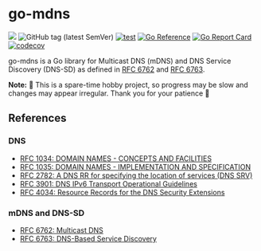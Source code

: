 # go-mdns

![](https://img.shields.io/badge/status-Work%20In%20Progress-8A2BE2)
![GitHub tag (latest SemVer)](https://img.shields.io/github/v/tag/cybergarage/go-mdns)
[![test](https://github.com/cybergarage/go-mdns/actions/workflows/make.yml/badge.svg)](https://github.com/cybergarage/go-mdns/actions/workflows/make.yml)
[![Go Reference](https://pkg.go.dev/badge/github.com/cybergarage/go-mdns.svg)](https://pkg.go.dev/github.com/cybergarage/go-mdns)
 [![Go Report Card](https://img.shields.io/badge/go%20report-A%2B-brightgreen)](https://goreportcard.com/report/github.com/cybergarage/go-mdns) 
 [![codecov](https://codecov.io/gh/cybergarage/go-mdns/graph/badge.svg?token=OCU5V0H3OX)](https://codecov.io/gh/cybergarage/go-mdns)

go-mdns is a Go library for Multicast DNS (mDNS) and DNS Service Discovery (DNS-SD) as defined in [RFC 6762](https://www.rfc-editor.org/rfc/rfc6762) and [RFC 6763](https://www.rfc-editor.org/rfc/rfc6763).

**Note:** 🌱 This is a spare-time hobby project, so progress may be slow and changes may appear irregular. Thank you for your patience 🙂

## References

### DNS
- [RFC 1034: DOMAIN NAMES - CONCEPTS AND FACILITIES](https://www.rfc-editor.org/rfc/rfc1034)
- [RFC 1035: DOMAIN NAMES - IMPLEMENTATION AND SPECIFICATION](https://www.rfc-editor.org/rfc/rfc1035)
- [RFC 2782: A DNS RR for specifying the location of services (DNS SRV)](https://www.rfc-editor.org/rfc/rfc2782)
- [RFC 3901: DNS IPv6 Transport Operational Guidelines](https://www.rfc-editor.org/rfc/rfc3901)
- [RFC 4034: Resource Records for the DNS Security Extensions](https://datatracker.ietf.org/doc/html/rfc4034)

### mDNS and DNS-SD

- [RFC 6762: Multicast DNS](https://www.rfc-editor.org/rfc/rfc6762)
- [RFC 6763: DNS-Based Service Discovery](https://www.rfc-editor.org/rfc/rfc6763)
